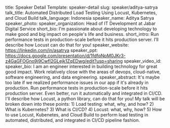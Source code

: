 title: Speaker Detail
Template: speaker-detail
slug: speaker/aditya-satrya
talk_title: Automated Distributed Load Testing Using Locust, Kubernetes, and Cloud Build
talk_language: Indonesia
speaker_name: Aditya Satrya
speaker_photo: 
speaker_organization: Head of IT Development at Jabar Digital Service
short_bio: I'm passionate about developing technology to make good and big impact on people's life and business. 
short_intro: Run performance tests in production-scale before it hits production server. I’ll describe how Locust can do that for you!
speaker_website: https://linkedin.com/in/asatrya
speaker_ppt: https://docs.google.com/presentation/d/1fdfqNpM0JKr3-z4GaGFOGno9j9CwfI2GLejk1ZqEDwg/edit?usp=sharing
speaker_video_id: 
speaker_bio: I am an engineer interested in building technology for great good impact. Work relatively close with the areas of devops, cloud-native, software engineering, and data engineering.
speaker_abstract: It's maybe too late if we realized performance issues in our app if it's already in production. Run performance tests in production-scale before it hits production server. Even better, run it automatically and integrated in CI/CD. I'll describe how Locust, a python library, can do that for you!
    My talk will be broken down into these points:
    1) Load testing: what, why, and how?
    2) What is Kubernetes?
    3) What is CI/CD?
    4) Locust: what, why, how?
    5) How to use Locust, Kubenetes, and Cloud Build to perform load testing in automated, distributed, and integrated in CI/CD pipeline fashion.
